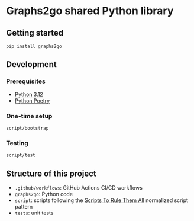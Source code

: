 # Graphs2go shared Python library

## Getting started

    pip install graphs2go

## Development

### Prerequisites

* [Python 3.12](https://www.python.org/)
* [Python Poetry](https://python-poetry.org/)

### One-time setup

    script/bootstrap

### Testing

    script/test

## Structure of this project

* `.github/workflows`: GitHub Actions CI/CD workflows
* `graphs2go`: Python code
* `script`: scripts following the [Scripts To Rule Them All](https://github.com/github/scripts-to-rule-them-all) normalized script pattern
* `tests`: unit tests
